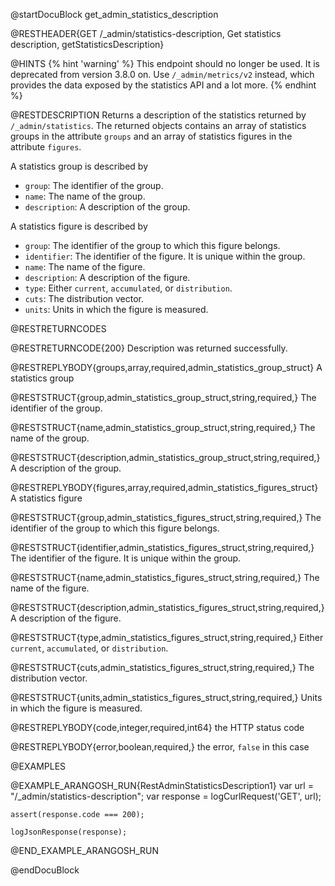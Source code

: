 
@startDocuBlock get_admin_statistics_description

@RESTHEADER{GET /_admin/statistics-description, Get statistics description, getStatisticsDescription}

@HINTS
{% hint 'warning' %}
This endpoint should no longer be used. It is deprecated from version 3.8.0 on.
Use `/_admin/metrics/v2` instead, which provides the data exposed by the
statistics API and a lot more.
{% endhint %}

@RESTDESCRIPTION
Returns a description of the statistics returned by `/_admin/statistics`.
The returned objects contains an array of statistics groups in the attribute
`groups` and an array of statistics figures in the attribute `figures`.

A statistics group is described by

- `group`: The identifier of the group.
- `name`: The name of the group.
- `description`: A description of the group.

A statistics figure is described by

- `group`: The identifier of the group to which this figure belongs.
- `identifier`: The identifier of the figure. It is unique within the group.
- `name`: The name of the figure.
- `description`: A description of the figure.
- `type`: Either `current`, `accumulated`, or `distribution`.
- `cuts`: The distribution vector.
- `units`: Units in which the figure is measured.

@RESTRETURNCODES

@RESTRETURNCODE{200}
Description was returned successfully.

@RESTREPLYBODY{groups,array,required,admin_statistics_group_struct}
A statistics group

@RESTSTRUCT{group,admin_statistics_group_struct,string,required,}
The identifier of the group.

@RESTSTRUCT{name,admin_statistics_group_struct,string,required,}
The name of the group.

@RESTSTRUCT{description,admin_statistics_group_struct,string,required,}
A description of the group.

@RESTREPLYBODY{figures,array,required,admin_statistics_figures_struct}
A statistics figure

@RESTSTRUCT{group,admin_statistics_figures_struct,string,required,}
The identifier of the group to which this figure belongs.

@RESTSTRUCT{identifier,admin_statistics_figures_struct,string,required,}
The identifier of the figure. It is unique within the group.

@RESTSTRUCT{name,admin_statistics_figures_struct,string,required,}
The name of the figure.

@RESTSTRUCT{description,admin_statistics_figures_struct,string,required,}
A description of the figure.

@RESTSTRUCT{type,admin_statistics_figures_struct,string,required,}
Either `current`, `accumulated`, or `distribution`.

@RESTSTRUCT{cuts,admin_statistics_figures_struct,string,required,}
The distribution vector.

@RESTSTRUCT{units,admin_statistics_figures_struct,string,required,}
Units in which the figure is measured.

@RESTREPLYBODY{code,integer,required,int64}
the HTTP status code

@RESTREPLYBODY{error,boolean,required,}
the error, `false` in this case

@EXAMPLES

@EXAMPLE_ARANGOSH_RUN{RestAdminStatisticsDescription1}
    var url = "/_admin/statistics-description";
    var response = logCurlRequest('GET', url);

    assert(response.code === 200);

    logJsonResponse(response);
@END_EXAMPLE_ARANGOSH_RUN

@endDocuBlock
